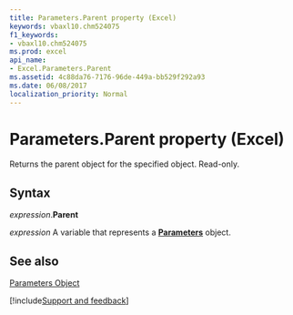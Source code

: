 ```yaml
---
title: Parameters.Parent property (Excel)
keywords: vbaxl10.chm524075
f1_keywords:
- vbaxl10.chm524075
ms.prod: excel
api_name:
- Excel.Parameters.Parent
ms.assetid: 4c88da76-7176-96de-449a-bb529f292a93
ms.date: 06/08/2017
localization_priority: Normal
---
```



# Parameters.Parent property (Excel)

Returns the parent object for the specified object. Read-only.


## Syntax

_expression_.**Parent**

_expression_ A variable that represents a **[Parameters](Excel.Parameters.md)** object.


## See also


[Parameters Object](Excel.Parameters.md)

[!include[Support and feedback](~/includes/feedback-boilerplate.md)]